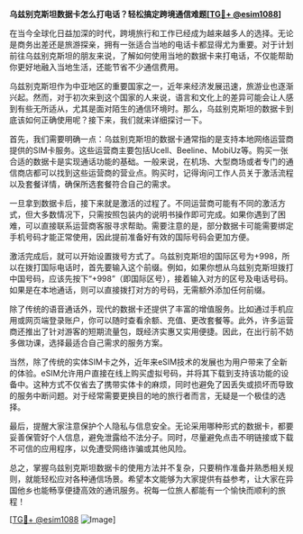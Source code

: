**乌兹别克斯坦数据卡怎么打电话？轻松搞定跨境通信难题[[TG💪+ @esim1088](https://t.me/s/esim1088)]**

在当今全球化日益加深的时代，跨境旅行和工作已经成为越来越多人的选择。无论是商务出差还是旅游探亲，拥有一张适合当地的电话卡都显得尤为重要。对于计划前往乌兹别克斯坦的朋友来说，了解如何使用当地的数据卡来打电话，不仅能帮助你更好地融入当地生活，还能节省不少通信费用。

乌兹别克斯坦作为中亚地区的重要国家之一，近年来经济发展迅速，旅游业也逐渐兴起。然而，对于初次来到这个国家的人来说，语言和文化上的差异可能会让人感到有些无所适从，尤其是面对陌生的通信环境时。那么，乌兹别克斯坦的数据卡到底该如何正确使用呢？接下来，我们就来详细探讨一下。

首先，我们需要明确一点：乌兹别克斯坦的数据卡通常指的是支持本地网络运营商提供的SIM卡服务。这些运营商主要包括Ucell、Beeline、MobiUz等。购买一张合适的数据卡是实现通话功能的基础。一般来说，在机场、大型商场或者专门的通信商店都可以找到这些运营商的营业点。购买时，记得询问工作人员关于激活流程以及套餐详情，确保所选套餐符合自己的需求。

一旦拿到数据卡后，接下来就是激活的过程了。不同运营商可能有不同的激活方式，但大多数情况下，只需按照包装内的说明书操作即可完成。如果你遇到了困难，可以直接联系运营商客服寻求帮助。需要注意的是，部分数据卡可能需要绑定手机号码才能正常使用，因此提前准备好有效的国际号码会更加方便。

激活完成后，就可以开始设置拨号方式了。乌兹别克斯坦的国际区号为+998，所以在拨打国际电话时，首先要输入这个前缀。例如，如果你想从乌兹别克斯坦拨打中国号码，应该先按下“+998”（即国际区号），接着输入对方的区号及电话号码。如果是在本地通话，则可以直接拨打对方的号码，无需额外添加任何前缀。

除了传统的语音通话外，现代的数据卡还提供了丰富的增值服务。比如通过手机应用或网页端登录账户，你可以随时查看余额、充值、更改套餐等。此外，许多运营商还推出了针对游客的短期流量包，既经济实惠又实用便捷。因此，在出行前不妨多做功课，选择最适合自己需求的服务方案。

当然，除了传统的实体SIM卡之外，近年来eSIM技术的发展也为用户带来了全新的体验。eSIM允许用户直接在线上购买虚拟号码，并将其下载到支持该功能的设备中。这种方式不仅省去了携带实体卡的麻烦，同时也避免了因丢失或损坏而导致的服务中断问题。对于经常需要更换目的地的旅行者而言，无疑是一个极佳的选择。

最后，提醒大家注意保护个人隐私与信息安全。无论采用哪种形式的数据卡，都要妥善保管好个人信息，避免泄露给不法分子。同时，尽量避免点击不明链接或下载不可信的应用程序，以免遭受网络诈骗或其他风险。

总之，掌握乌兹别克斯坦数据卡的使用方法并不复杂，只要稍作准备并熟悉相关规则，就能轻松应对各种通信场景。希望本文能够为大家提供有益参考，让大家在异国他乡也能畅享便捷高效的通讯服务。祝每一位旅人都能有一个愉快而顺利的旅程！

[[TG💪+ @esim1088](https://t.me/s/esim1088) ![Image](https://i.postimg.cc/4NQfJmqS/Snipaste-2025-05-13-00-14-12.png)]